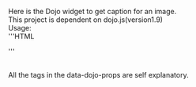 Here is the Dojo widget to get caption for an image.
<br />This project is dependent on dojo.js(version1.9)
<br />Usage:
<br />
'''HTML <div data-dojo-type="ImageCaptionator" data-dojo-props="image:'imageURL', imageHeight:'500px', imageWidth:'350px', caption:'Hello World', captionPosition:'top'"> </div>'''

<br />All the tags in the  data-dojo-props are self explanatory.
